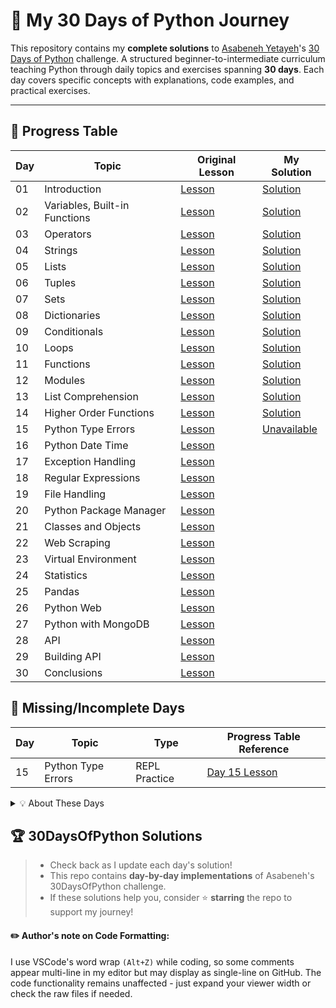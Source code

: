 # 🐍 My 30 Days of Python Journey

This repository contains my **complete solutions** to [Asabeneh Yetayeh](https://github.com/Asabeneh)'s [30 Days of Python](https://github.com/Asabeneh/30-Days-Of-Python) challenge. A structured beginner-to-intermediate curriculum teaching Python through daily topics and exercises spanning **30 days**. Each day covers specific concepts with explanations, code examples, and practical exercises.


---

## 📅 Progress Table

| Day | Topic | Original Lesson | My Solution |
|-----|-------|------------------|-------------|
| 01  | Introduction | [Lesson](https://github.com/Asabeneh/30-Days-Of-Python/blob/master/readme.md) | [Solution](01_Introduciton/helloworld.py) |
| 02  | Variables, Built-in Functions | [Lesson](https://github.com/Asabeneh/30-Days-Of-Python/blob/master/02_Day_Variables_builtin_functions/02_variables_builtin_functions.md) | [Solution](02_Variables_builtin_functions/variables.py) |
| 03  | Operators | [Lesson](https://github.com/Asabeneh/30-Days-Of-Python/blob/master/03_Day_Operators/03_operators.md) | [Solution](03_Operators/operators.py) |
| 04  | Strings | [Lesson](https://github.com/Asabeneh/30-Days-Of-Python/blob/master/04_Day_Strings/04_strings.md) | [Solution](04_Strings/strings.py) |
| 05  | Lists | [Lesson](https://github.com/Asabeneh/30-Days-Of-Python/blob/master/05_Day_Lists/05_lists.md) | [Solution](05_Lists/lists.py) |
| 06  | Tuples | [Lesson](https://github.com/Asabeneh/30-Days-Of-Python/blob/master/06_Day_Tuples/06_tuples.md) | [Solution](06_Tuples/tuples.py) |
| 07  | Sets | [Lesson](https://github.com/Asabeneh/30-Days-Of-Python/blob/master/07_Day_Sets/07_sets.md) | [Solution](07_Sets/sets.py) |
| 08  | Dictionaries | [Lesson](https://github.com/Asabeneh/30-Days-Of-Python/blob/master/08_Day_Dictionaries/08_dictionaries.md) | [Solution](08_Dictionaries/dictionaries.py) |
| 09  | Conditionals | [Lesson](https://github.com/Asabeneh/30-Days-Of-Python/blob/master/09_Day_Conditionals/09_conditionals.md) | [Solution](09_Conditionals/conditionals.py) |
| 10  | Loops | [Lesson](https://github.com/Asabeneh/30-Days-Of-Python/blob/master/10_Day_Loops/10_loops.md) | [Solution](10_Loops/loops.py)|
| 11  | Functions | [Lesson](https://github.com/Asabeneh/30-Days-Of-Python/blob/master/11_Day_Functions/11_functions.md) | [Solution](11_Functions/functions.py)|
| 12  | Modules | [Lesson](https://github.com/Asabeneh/30-Days-Of-Python/blob/master/12_Day_Modules/12_modules.md) | [Solution](12_Modules/modules.py) |
| 13  | List Comprehension | [Lesson](https://github.com/Asabeneh/30-Days-Of-Python/blob/master/13_Day_List_comprehension/13_list_comprehension.md) | [Solution](13_List_comprehension/list_comprehension.py) |
| 14  | Higher Order Functions | [Lesson](https://github.com/Asabeneh/30-Days-Of-Python/blob/master/14_Day_Higher_order_functions/14_higher_order_functions.md) |[Solution](14_Higher_order_functions/higher_order_functions.py) |
| 15  | Python Type Errors | [Lesson](https://github.com/Asabeneh/30-Days-Of-Python/blob/master/15_Day_Python_type_errors/15_python_type_errors.md) |[Unavailable](#-missingincomplete-days) |
| 16  | Python Date Time | [Lesson](https://github.com/Asabeneh/30-Days-Of-Python/blob/master/16_Day_Python_date_time/16_python_datetime.md) | |
| 17  | Exception Handling | [Lesson](https://github.com/Asabeneh/30-Days-Of-Python/blob/master/17_Day_Exception_handling/17_exception_handling.md) | |
| 18  | Regular Expressions | [Lesson](https://github.com/Asabeneh/30-Days-Of-Python/blob/master/18_Day_Regular_expressions/18_regular_expressions.md) | |
| 19  | File Handling | [Lesson](https://github.com/Asabeneh/30-Days-Of-Python/blob/master/19_Day_File_handling/19_file_handling.md) | |
| 20  | Python Package Manager | [Lesson](https://github.com/Asabeneh/30-Days-Of-Python/blob/master/20_Day_Python_package_manager/20_python_package_manager.md) | |
| 21  | Classes and Objects | [Lesson](https://github.com/Asabeneh/30-Days-Of-Python/blob/master/21_Day_Classes_and_objects/21_classes_and_objects.md) | |
| 22  | Web Scraping | [Lesson](https://github.com/Asabeneh/30-Days-Of-Python/blob/master/22_Day_Web_scraping/22_web_scraping.md) | |
| 23  | Virtual Environment | [Lesson](https://github.com/Asabeneh/30-Days-Of-Python/blob/master/23_Day_Virtual_environment/23_virtual_environment.md) | |
| 24  | Statistics | [Lesson](https://github.com/Asabeneh/30-Days-Of-Python/blob/master/24_Day_Statistics/24_statistics.md) | |
| 25  | Pandas | [Lesson](https://github.com/Asabeneh/30-Days-Of-Python/blob/master/25_Day_Pandas/25_pandas.md) | |
| 26  | Python Web | [Lesson](https://github.com/Asabeneh/30-Days-Of-Python/blob/master/26_Day_Python_web/26_python_web.md) | |
| 27  | Python with MongoDB | [Lesson](https://github.com/Asabeneh/30-Days-Of-Python/blob/master/27_Day_Python_with_mongodb/27_python_with_mongodb.md) | |
| 28  | API | [Lesson](https://github.com/Asabeneh/30-Days-Of-Python/blob/master/28_Day_API/28_API.md) | |
| 29  | Building API | [Lesson](https://github.com/Asabeneh/30-Days-Of-Python/blob/master/29_Day_Building_API/29_building_API.md) | |
| 30  | Conclusions | [Lesson](https://github.com/Asabeneh/30-Days-Of-Python/blob/master/30_Day_Conclusions/30_conclusions.md) | |

<a id="missingincomplete-days"></a>
## 🚧 Missing/Incomplete Days

| Day | Topic                 | Type          | Progress Table Reference          |
|-----|-----------------------|---------------|-----------------------------------|
| 15  | Python Type Errors    | REPL Practice | [Day 15 Lesson](https://github.com/Asabeneh/30-Days-Of-Python/blob/master/15_Day_Python_type_errors/15_python_type_errors.md) |


<details>
<summary>💡 About These Days</summary>
These lessons focus on <strong>REPL</strong> (Read-Eval-Print Loop - Python's interactive shell) or terminal practices rather than scriptable solutions.<br>
Follow along using the original lessons linked above.
</details>


## 🏆 **30DaysOfPython Solutions**
> - Check back as I update each day's solution!
> - This repo contains **day-by-day implementations** of Asabeneh's 30DaysOfPython challenge.  
> - If these solutions help you, consider ⭐ **starring** the repo to support my journey!


#### ✏️  **Author's note on Code Formatting**:  
I use VSCode's word wrap ```(Alt+Z)``` while coding, so some comments appear multi-line in my editor but may display as single-line on GitHub. The code functionality remains unaffected - just expand your viewer width or check the raw files if needed.
